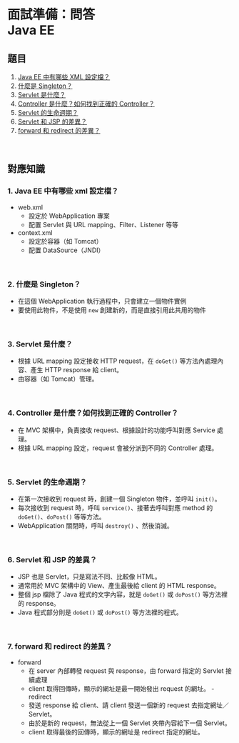 # 面試準備：問答<br>Java EE

## 題目
1. [Java EE 中有哪些 XML 設定檔？](#1-java-ee-中有哪些-xml-設定檔)
2. [什麼是 Singleton？](#2-什麼是-singleton)
3. [Servlet 是什麼？](#3-servlet-是什麼)
4. [Controller 是什麼？如何找到正確的 Controller？](#4-controller-是什麼如何找到正確的-controller)
5. [Servlet 的生命週期？](#5-servlet-的生命週期)
6. [Servlet 和 JSP 的差異？](#6-servlet-和-jsp-的差異)
7. [forward 和 redirect 的差異？](#7-forward-和-redirect-的差異)

<br>

## 對應知識

### 1. Java EE 中有哪些 xml 設定檔？
- web.xml
    - 設定於 WebApplication 專案
    - 配置 Servlet 與 URL mapping、Filter、Listener 等等
- context.xml
    - 設定於容器（如 Tomcat）
    - 配置 DataSource（JNDI）

<br>

### 2. 什麼是 Singleton？
- 在這個 WebApplication 執行過程中，只會建立一個物件實例
- 要使用此物件，不是使用 `new` 創建新的，而是直接引用此共用的物件

<br>

### 3. Servlet 是什麼？
- 根據 URL mapping 設定接收 HTTP request，在 `doGet()` 等方法內處理內容、產生 HTTP response 給 client。
- 由容器（如 Tomcat）管理。

<br>

### 4. Controller 是什麼？如何找到正確的 Controller？
- 在 MVC 架構中，負責接收 request、根據設計的功能呼叫對應 Service 處理。
- 根據 URL mapping 設定，request 會被分派到不同的 Controller 處理。

<br>

### 5. Servlet 的生命週期？
- 在第一次接收到 request 時，創建一個 Singleton 物件，並呼叫 `init()`。
- 每次接收到 request 時，呼叫 `service()`、接著去呼叫對應 method 的 `doGet()`、`doPost()` 等等方法。
- WebApplication 關閉時，呼叫 `destroy()` 、然後消滅。

<br>

### 6. Servlet 和 JSP 的差異？
- JSP 也是 Servlet，只是寫法不同、比較像 HTML。
- 通常用於 MVC 架構中的 View、產生最後給 client 的 HTML response。
- 整個 jsp 檔除了 Java 程式的文字內容，就是 `doGet()` 或 `doPost()` 等方法裡的 response。
- Java 程式部分則是 `doGet()` 或 `doPost()` 等方法裡的程式。

<br>

### 7. forward 和 redirect 的差異？
- forward
    - 在 server 內部轉發 request 與 response，由 forward 指定的 Servlet 接續處理
    - client 取得回傳時，顯示的網址是最一開始發出 request 的網址。
-redirect
    - 發送 response 給 client、請 client 發送一個新的 request 去指定網址／Servlet。
    - 由於是新的 request，無法從上一個 Servlet 夾帶內容給下一個 Servlet。
    - client 取得最後的回傳時，顯示的網址是 redirect 指定的網址。

<br>
